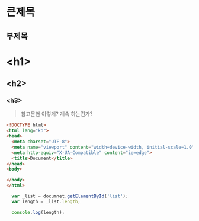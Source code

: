 큰제목
=============
부제목
--------------
# &lt;h1&gt;
## &lt;h2&gt;
### &lt;h3&gt;

> 참고문헌
이렇게?
계속 하는건가?

```html
<!DOCTYPE html>
<html lang="ko">
<head>
  <meta charset="UTF-8">
  <meta name="viewport" content="width=device-width, initial-scale=1.0">
  <meta http-equiv="X-UA-Compatible" content="ie=edge">
  <title>Document</title>
</head>
<body>

</body>
</html>
```

```js
  var _list = documnet.getElementById('list');
  var length = _list.length;

  console.log(length);
```
